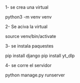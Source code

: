 1- se crea una virtual 

python3 -m venv venv 

2- Se aciva la virtual

source venv/bin/activate

3- se instala paquestes

pip install django
pip install yt_dlp

4- se corre el servidor

python manage.py runserver
